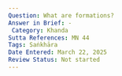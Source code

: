 ```yaml
---
Question: What are formations?
Answer in Brief: -
 Category: Khanda
Sutta References: MN 44
Tags: Saṅkhāra
Date Entered: March 22, 2025
Review Status: Not started
---
```

